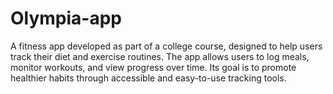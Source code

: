 # Olympia-app
A fitness app developed as part of a college course, designed to help users track their diet and exercise routines. The app allows users to log meals, monitor workouts, and view progress over time. Its goal is to promote healthier habits through accessible and easy-to-use tracking tools.
